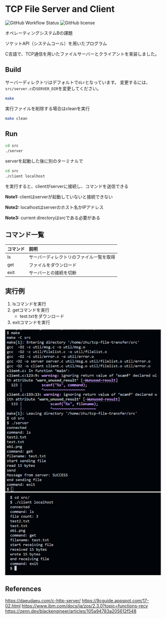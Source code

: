 # TCP File Server and Client
![GitHub Workflow Status](https://img.shields.io/github/actions/workflow/status/yunkai1841/tcp-file-transfer/test-build.yml)
![GitHub license](https://img.shields.io/github/license/yunkai1841/tcp-file-transfer)

オペレーティングシステムBの課題

ソケットAPI（システムコール）を用いたプログラム

C言語で、TCP通信を用いたファイルサーバーとクライアントを実装しました。

## Build
サーバーディレクトリはデフォルトで`dir`となっています。
変更するには、`src/server.c`の`SERVER_DIR`を変更してください。

```bash
make
```

実行ファイルを削除する場合はcleanを実行
```bash
make clean
```

## Run
```bash
cd src
./server
```
serverを起動した後に別のターミナルで
```bash
cd src
./client localhost
```
を実行すると、clientがserverに接続し、コマンドを送信できる

**Note1:** clientはserverが起動していないと接続できない

**Note2:** localhostはserverのホスト名かIPアドレス

**Note3:** current directoryはsrcである必要がある

## コマンド一覧
|コマンド|説明|
|:--|:--|
|ls|サーバーディレクトリのファイル一覧を取得|
|get|ファイルをダウンロード|
|exit|サーバーとの接続を切断|

## 実行例
1. lsコマンドを実行
2. getコマンドを実行
    - test.txtをダウンロード
3. exitコマンドを実行

![server](images/server.png)
![client](images/client.png)

## References
https://daeudaeu.com/c-http-server/
https://9cguide.appspot.com/17-02.html
https://www.ibm.com/docs/ja/zos/2.3.0?topic=functions-recv
https://zenn.dev/blackengineer/articles/105a94783a205612f548
